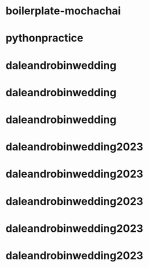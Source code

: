 # boilerplate-mochachai
# pythonpractice
# daleandrobinwedding
# daleandrobinwedding
# daleandrobinwedding
# daleandrobinwedding2023
# daleandrobinwedding2023
# daleandrobinwedding2023
# daleandrobinwedding2023
# daleandrobinwedding2023
